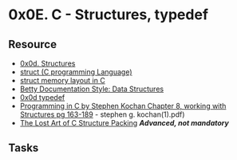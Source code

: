 # 0x0E. C - Structures, typedef

## Resource

- [0x0d. Structures](../references/Structures.pdf)
- [struct (C programming Language)](https://en.wikipedia.org/wiki/Struct_(C_programming_language))
- [struct memory layout in C](https://stackoverflow.com/questions/2748995/struct-memory-layout-in-c)
- [Betty Documentation Style: Data Structures](https://github.com/holbertonschool/Betty/wiki/Documentation:-Data-structures)
- [0x0d typedef](../references/typedef.pdf)
- [Programming in C by Stephen Kochan Chapter 8, working with Structures pg 163-189](../Programming_in_C_4th_Edition_by_Stephen_Kochan.pdf) \- stephen g. kochan\(1\).pdf)
- [The Lost Art of C Structure Packing](http://www.catb.org/esr/structure-packing/) ***Advanced, not mandatory***

## Tasks


